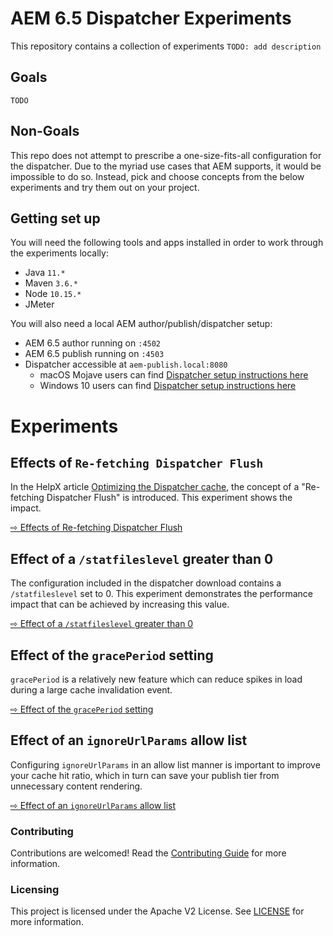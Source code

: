 # AEM 6.5 Dispatcher Experiments

This repository contains a collection of experiments `TODO: add description`

## Goals

`TODO`

## Non-Goals

This repo does not attempt to prescribe a one-size-fits-all configuration for the dispatcher. Due to the myriad use cases that AEM supports, it would be impossible to do so. Instead, pick and choose concepts from the below experiments and try them out on your project.

## Getting set up

You will need the following tools and apps installed in order to work through the experiments locally:

- Java `11.*`
- Maven `3.6.*`
- Node `10.15.*`
- JMeter

You will also need a local AEM author/publish/dispatcher setup:

- AEM 6.5 author running on `:4502`
- AEM 6.5 publish running on `:4503`
- Dispatcher accessible at `aem-publish.local:8080`
    - macOS Mojave users can find [Dispatcher setup instructions here](docs/)
    - Windows 10 users can find [Dispatcher setup instructions here](docs/)

# Experiments

## Effects of `Re-fetching Dispatcher Flush`

In the HelpX article [Optimizing the Dispatcher cache](https://helpx.adobe.com/ca/experience-manager/kb/optimizing-the-dispatcher-cache.html#refetching-flush), the concept of a "Re-fetching Dispatcher Flush" is introduced. This experiment shows the impact.

[⇨ Effects of Re-fetching Dispatcher Flush](experiments/)

## Effect of a `/statfileslevel` greater than 0

The configuration included in the dispatcher download contains a `/statfileslevel` set to 0. This experiment demonstrates the performance impact that can be achieved by increasing this value. 

[⇨ Effect of a `/statfileslevel` greater than 0](experiments/)

## Effect of the `gracePeriod` setting

`gracePeriod` is a relatively new feature which can reduce spikes in load during a large cache invalidation event.

[⇨ Effect of the `gracePeriod` setting](experiments/)

## Effect of an `ignoreUrlParams` allow list

Configuring `ignoreUrlParams` in an allow list manner is important to improve your cache hit ratio, which in turn can save your publish tier from unnecessary content rendering.

[⇨ Effect of an `ignoreUrlParams` allow list](experiments/)

### Contributing

Contributions are welcomed! Read the [Contributing Guide](./.github/CONTRIBUTING.md) for more information.

### Licensing

This project is licensed under the Apache V2 License. See [LICENSE](LICENSE) for more information.
